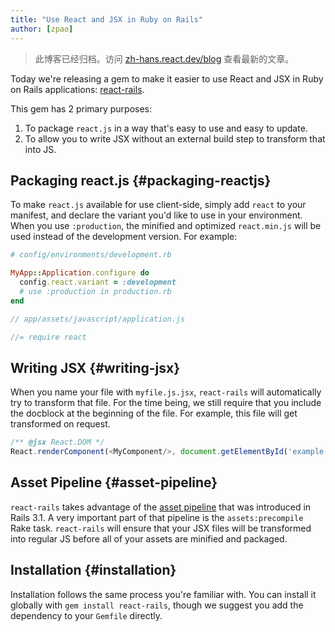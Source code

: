 ```yaml
---
title: "Use React and JSX in Ruby on Rails"
author: [zpao]
---
```


<div class="scary">

> 此博客已经归档。访问 [zh-hans.react.dev/blog](https://zh-hans.react.dev/blog) 查看最新的文章。

</div>

Today we're releasing a gem to make it easier to use React and JSX in Ruby on Rails applications: [react-rails](https://github.com/facebook/react-rails).


This gem has 2 primary purposes:

1. To package `react.js` in a way that's easy to use and easy to update.
2. To allow you to write JSX without an external build step to transform that into JS.


## Packaging react.js {#packaging-reactjs}

To make `react.js` available for use client-side, simply add `react` to your manifest, and declare the variant you'd like to use in your environment. When you use `:production`, the minified and optimized `react.min.js` will be used instead of the development version. For example:

```ruby
# config/environments/development.rb

MyApp::Application.configure do
  config.react.variant = :development
  # use :production in production.rb
end
```

```js
// app/assets/javascript/application.js

//= require react
```


## Writing JSX {#writing-jsx}

When you name your file with `myfile.js.jsx`, `react-rails` will automatically try to transform that file. For the time being, we still require that you include the docblock at the beginning of the file. For example, this file will get transformed on request.

```js
/** @jsx React.DOM */
React.renderComponent(<MyComponent/>, document.getElementById('example'))
```


## Asset Pipeline {#asset-pipeline}

`react-rails` takes advantage of the [asset pipeline](http://guides.rubyonrails.org/asset_pipeline.html) that was introduced in Rails 3.1. A very important part of that pipeline is the `assets:precompile` Rake task. `react-rails` will ensure that your JSX files will be transformed into regular JS before all of your assets are minified and packaged.


## Installation {#installation}

Installation follows the same process you're familiar with. You can install it globally with `gem install react-rails`, though we suggest you add the dependency to your `Gemfile` directly.

